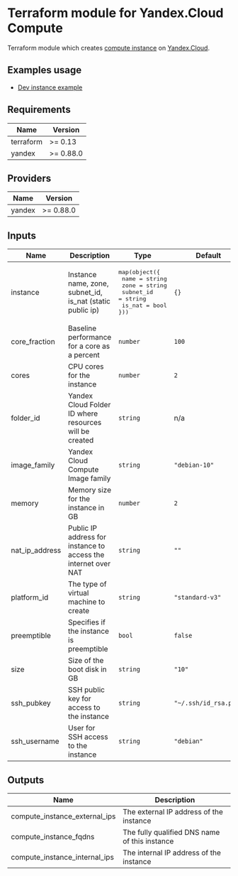 # Terraform module for Yandex.Cloud Compute

Terraform module which creates [compute instance](https://cloud.yandex.ru/services/compute) on [Yandex.Cloud](https://cloud.yandex.ru/).

## Examples usage

- [Dev instance example](https://github.com/avbuben/terraform-yandex-compute/tree/master/examples/dev-instance)

## Requirements

| Name | Version |
|------|---------|
| terraform | >= 0.13 |
| yandex | >= 0.88.0 |

## Providers

| Name | Version |
|------|---------|
| yandex | >= 0.88.0 |

## Inputs

| Name | Description | Type | Default | Required |
|------|-------------|------|---------|:--------:|
| instance | Instance name, zone, subnet_id, is_nat (static public ip) | <pre>map(object({<br>  name = string<br>  zone = string<br> subnet_id = string<br> is_nat = bool<br>}))</pre> | `{}` | yes |
| core\_fraction | Baseline performance for a core as a percent | `number` | `100` | no |
| cores | CPU cores for the instance | `number` | `2` | no |
| folder\_id | Yandex Cloud Folder ID where resources will be created | `string` | n/a | yes |
| image\_family | Yandex Cloud Compute Image family | `string` | `"debian-10"` | yes |
| memory | Memory size for the instance in GB | `number` | `2` | no |
| nat\_ip\_address | Public IP address for instance to access the internet over NAT | `string` | `""` | no |
| platform\_id | The type of virtual machine to create | `string` | `"standard-v3"` | no |
| preemptible | Specifies if the instance is preemptible | `bool` | `false` | no |
| size | Size of the boot disk in GB | `string` | `"10"` | no |
| ssh\_pubkey | SSH public key for access to the instance | `string` | `"~/.ssh/id_rsa.pub"` | no |
| ssh\_username | User for SSH access to the instance | `string` | `"debian"` | no |

## Outputs

| Name | Description |
|------|-------------|
| compute\_instance\_external\_ips | The external IP address of the instance |
| compute\_instance\_fqdns | The fully qualified DNS name of this instance |
| compute\_instance\_internal\_ips | The internal IP address of the instance |
